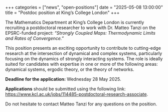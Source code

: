 +++
categories = ["news", "open-positions"]
date = "2025-05-08 13:00:00"
title = "Postdoc position at King’s College London"
+++

The Mathematics Department at King’s College London is currently recruiting a postdoctoral researcher to work with Dr. Matteo Tanzi on the EPSRC-funded project: 
*“Strongly Coupled Maps: Thermodynamic Limits and Rates of Convergence.”*

This position presents an exciting opportunity to contribute to cutting-edge research at the intersection of dynamical and complex systems, particularly focusing 
on the dynamics of strongly interacting systems.
The role is ideally suited for candidates with expertise in one or more of the following areas: dynamical systems, ergodic theory, or the theory of networks. 

**Deadline for the application:** Wednesday 28 May 2025.

**Applications** should be submitted using the following link: <https://www.kcl.ac.uk/jobs/114485-postdoctoral-research-associate>.

Do not hesitate to contact Matteo Tanzi for any questions on the position.
